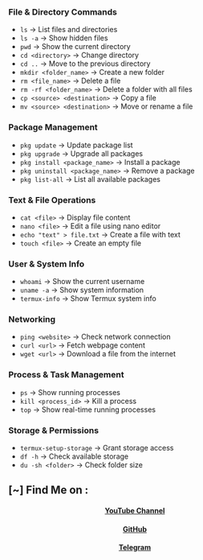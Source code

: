 ### **File & Directory Commands**  
- ```ls``` → List files and directories  
- ```ls -a``` → Show hidden files  
- ```pwd``` → Show the current directory  
- `cd <directory>` → Change directory  
- ```cd ..``` → Move to the previous directory  
- `mkdir <folder_name>` → Create a new folder  
- `rm <file_name>` → Delete a file  
- `rm -rf <folder_name>` → Delete a folder with all files  
- `cp <source> <destination>` → Copy a file  
- `mv <source> <destination>` → Move or rename a file  

### **Package Management**  
- `pkg update` → Update package list  
- `pkg upgrade` → Upgrade all packages  
- `pkg install <package_name>` → Install a package  
- `pkg uninstall <package_name>` → Remove a package  
- ```pkg list-all``` → List all available packages  

### **Text & File Operations**  
- `cat <file>` → Display file content  
- `nano <file>` → Edit a file using nano editor  
- `echo "text" > file.txt` → Create a file with text  
- `touch <file>` → Create an empty file  

### **User & System Info**  
- ```whoami``` → Show the current username  
- ```uname -a``` → Show system information  
- ```termux-info``` → Show Termux system info  

### **Networking**  
- `ping <website>` → Check network connection  
- `curl <url>` → Fetch webpage content  
- `wget <url>` → Download a file from the internet  

### **Process & Task Management**  
- ```ps``` → Show running processes  
- `kill <process_id>` → Kill a process  
- ```top``` → Show real-time running processes  

### **Storage & Permissions**  
- ```termux-setup-storage``` → Grant storage access  
- ```df -h``` → Check available storage  
- `du -sh <folder>` → Check folder size  


## [~] Find Me on :
<h4 align="center"><a href="https://youtube.com/@appshaktibangla">YouTube Channel</a></h4>
<h4 align="center"><a href="https://github.com/Masterdas?tab=repositories">GitHub</a></h4>
<h4 align="center"><a href="https://t.me/masterdas000">Telegram</a></h4>
